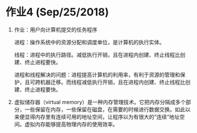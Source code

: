 # 作业4 (Sep/25/2018)
1.  作业：用户向计算机提交的任务程序

    进程：操作系统中的资源分配和调度单位，是计算机的执行实体。
    
    线程：进程中的执行路径。减低执行开销，且在进程内创建、终止线程比创建、终止进程要快。
    
    进程和线程解决的问题：进程提高计算机的利用率，有利于资源的管理和保护，且可跨机器迁移。而线程减低执行开销，且在进程内创建、终止线程比创建、终止进程要快。

2. 虚拟储存器（virtual memory）是一种内存管理技术。它把内存分隔成多个部分，一些保留在内存，一些保留在磁盘，在需要的时候进行数据交换。如此以来便显得内存里有连续可用的地址空间，让程序以为有很大的“连续“地址空间。虚拟内存能够提高物理内存的使用效率。
